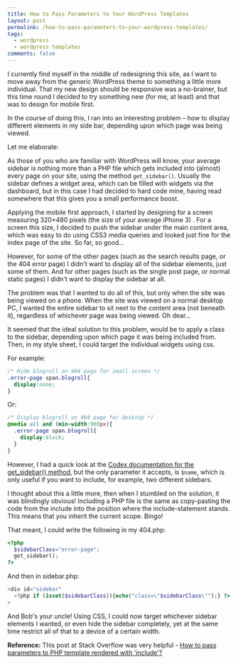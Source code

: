 ```yaml
---
title: How to Pass Parameters to Your WordPress Templates
layout: post
permalink: /how-to-pass-parameters-to-your-wordpress-templates/
tags:
  - wordpress
  - wordpress templates
comments: false
---
```


I currently find myself in the middle of redesigning this site, as I want to move away from the generic WordPress theme to something a little more individual. That my new design should be responsive was a no-brainer, but this time round I decided to try something new (for me, at least) and that was to design for mobile first.

In the course of doing this, I ran into an interesting problem – how to display different elements in my side bar, depending upon which page was being viewed.

Let me elaborate:

As those of you who are familiar with WordPress will know, your average sidebar is nothing more than a PHP file which gets included into (almost) every page on your site, using the method `get_sidebar()`. Usually the sidebar defines a widget area, which can be filled with widgets via the dashboard, but in this case I had decided to hard code mine, having read somewhere that this gives you a small performance boost.

Applying the mobile first approach, I started by designing for a screen measuring 320×480 pixels (the size of your average iPhone 3) . For a screen this size, I decided to push the sidebar under the main content area, which was easy to do using CSS3 media queries and looked just fine for the index page of the site. So far, so good…

However, for some of the other pages (such as the search results page, or the 404 error page) I didn't want to display all of the sidebar elements, just some of them. And for other pages (such as the single post page, or normal static pages) I didn't want to display the sidebar at all.

The problem was that I wanted to do all of this, but only when the site was being viewed on a phone. When the site was viewed on a normal desktop PC, I wanted the entire sidebar to sit next to the content area (not beneath it), regardless of whichever page was being viewed. Oh dear…

It seemed that the ideal solution to this problem, would be to apply a class to the sidebar, depending upon which page it was being included from. Then, in my style sheet, I could target the individual widgets using css.

For example:

```css
/* Hide blogroll on 404 page for small screen */
.error-page span.blogroll{
  display:none;
}
```

Or:

```css
/* Display blogroll on 404 page for desktop */
@media all and (min-width:960px){
  .error-page span.blogroll{
    display:block;
  }
}
```

However, I had a quick look at the [Codex documentation for the get_sidebar() method](http://codex.wordpress.org/Function_Reference/get_sidebar "Function Reference/get sidebar"), but the only parameter it accepts, is `$name`, which is only useful if you want to include, for example, two different sidebars.

I thought about this a little more, then when I stumbled on the solution, it was blindingly obvious! Including a PHP file is the same as copy-pasting the code from the include into the position where the include-statement stands. This means that you inherit the current scope. Bingo!

That meant, I could write the following in my 404.php:

```php
<?php
  $sidebarClass="error-page":
  get_sidebar();
?>
```

And then in sidebar.php:

```php
<div id="sidebar"
  <?php if (isset($sidebarClass)){echo("class=\"$sidebarClass\"");} ?>
>
```

And Bob's your uncle! Using CSS, I could now target whichever sidebar elements I wanted, or even hide the sidebar completely, yet at the same time restrict all of that to a device of a certain width.

**Reference:**
This post at Stack Overflow was very helpful - [How to pass parameters to PHP template rendered with 'include'?](http://stackoverflow.com/questions/1312300/how-to-pass-parameters-to-php-template-rendered-with-include "How to pass parameters to PHP template rendered with 'include'?")
